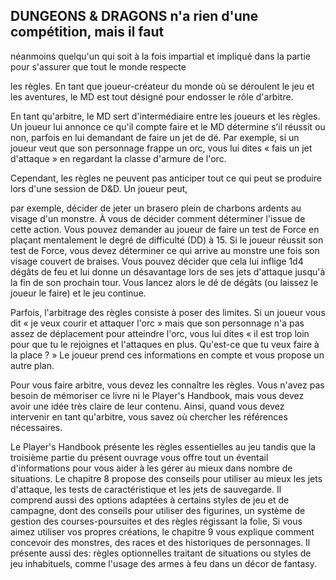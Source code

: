 ## DUNGEONS & DRAGONS n'a rien d'une compétition, mais il faut

néanmoins quelqu'un qui soit à la fois impartial et impliqué
dans la partie pour s'assurer que tout le monde respecte

les règles. En tant que joueur-créateur du monde où se
déroulent le jeu et les aventures, le MD est tout désigné pour
endosser le rôle d'arbitre.

En tant qu'arbitre, le MD sert d'intermédiaire entre les
joueurs et les règles. Un joueur lui annonce ce qu'il compte
faire et le MD détermine s’il réussit ou non, parfois en lui
demandant de faire un jet de dé. Par exemple, si un joueur
veut que son personnage frappe un orc, vous lui dites « fais
un jet d'attaque » en regardant la classe d'armure de l'orc.

Cependant, les règles ne peuvent pas anticiper tout ce qui
peut se produire lors d'une session de D&D. Un joueur peut,

par exemple, décider de jeter un brasero plein de charbons
ardents au visage d'un monstre. À vous de décider comment
déterminer l'issue de cette action. Vous pouvez demander au
joueur de faire un test de Force en plaçant mentalement le
degré de difficulté (DD) à 15. Si le joueur réussit son test de
Force, vous devez déterminer ce qui arrive au monstre une
fois son visage couvert de braises. Vous pouvez décider que
cela lui inflige 1d4 dégâts de feu et lui donne un désavantage
lors de ses jets d'attaque jusqu'à la fin de son prochain tour.
Vous lancez alors le dé de dégâts (ou laissez le joueur le
faire) et le jeu continue.

Parfois, l'arbitrage des règles consiste à poser des limites.
Si un joueur vous dit « je veux courir et attaquer l'orc » mais
que son personnage n'a pas assez de déplacement pour
atteindre l'orc, vous lui dites « il est trop loin pour que tu le
rejoignes et l'attaques en plus. Qu'est-ce que tu veux faire à
la place ? » Le joueur prend ces informations en compte et
vous propose un autre plan.

Pour vous faire arbitre, vous devez les connaître les règles.
Vous n'avez pas besoin de mémoriser ce livre ni le Player's
Handbook, mais vous devez avoir une idée très claire de
leur contenu. Ainsi, quand vous devez intervenir en tant
qu'arbitre, vous savez où chercher les références nécessaires.

Le Player's Handbook présente les règles essentielles
au jeu tandis que la troisième partie du présent ouvrage
vous offre tout un éventail d'informations pour vous
aider à les gérer au mieux dans nombre de situations. Le
chapitre 8 propose des conseils pour utiliser au mieux
les jets d'attaque, les tests de caractéristique et les jets
de sauvegarde. Il comprend aussi des options adaptées à
certains styles de jeu et de campagne, dont des conseils
pour utiliser des figurines, un système de gestion des
courses-poursuites et des règles régissant la folie, Si vous
aimez utiliser vos propres créations, le chapitre 9 vous
explique comment concevoir des monstres, des races
et des historiques de personnages. Il présente aussi des:
règles optionnelles traitant de situations ou styles de jeu
inhabituels, comme l'usage des armes à feu dans un décor
de fantasy.
